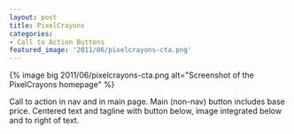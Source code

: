 ```yaml
---
layout: post
title: PixelCrayons
categories:
- Call to Action Buttons
featured_image: '2011/06/pixelcrayons-cta.png'
---
```

{% image big 2011/06/pixelcrayons-cta.png alt="Screenshot of the PixelCrayons homepage" %}

Call to action in nav and in main page. Main (non-nav) button includes base price. Centered text and tagline with button below, image integrated below and to right of text.